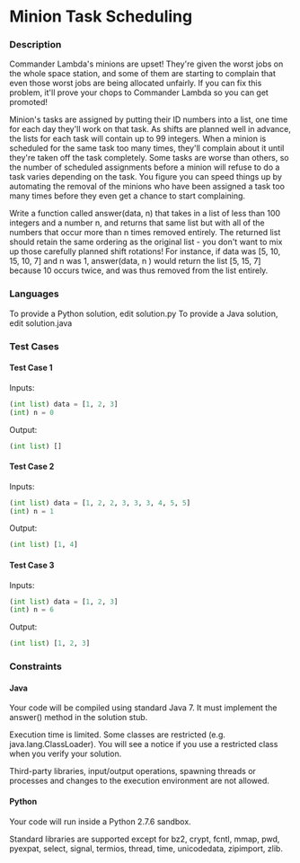 # Minion Task Scheduling

### Description
Commander Lambda's minions are upset! They're given the worst jobs on the whole space station, and some of them are starting to complain that even those worst jobs are being allocated unfairly. If you can fix this problem, it'll prove your chops to Commander Lambda so you can get promoted!

Minion's tasks are assigned by putting their ID numbers into a list, one time for each day they'll work on that task. As shifts are planned well in advance, the lists for each task will contain up to 99 integers. When a minion is scheduled for the same task too many times, they'll complain about it until they're taken off the task completely. Some tasks are worse than others, so the number of scheduled assignments before a minion will refuse to do a task varies depending on the task. You figure you can speed things up by automating the removal of the minions who have been assigned a task too many times before they even get a chance to start complaining.

Write a function called answer(data, n) that takes in a list of less than 100 integers and a number n, and returns that same list but with all of the numbers that occur more than n times removed entirely. The returned list should retain the same ordering as the original list - you don't want to mix up those carefully planned shift rotations! For instance, if data was [5, 10, 15, 10, 7] and n was 1, answer(data, n ) would return the list [5, 15, 7] because 10 occurs twice, and was thus removed from the list entirely.

### Languages
To provide a Python solution, edit solution.py To provide a Java solution, edit solution.java

### Test Cases
#### Test Case 1
Inputs:
```python
(int list) data = [1, 2, 3]
(int) n = 0
```
Output:
```python
(int list) []
```

#### Test Case 2
Inputs:
```python
(int list) data = [1, 2, 2, 3, 3, 3, 4, 5, 5]
(int) n = 1
```
Output:
```python
(int list) [1, 4]
```
#### Test Case 3
Inputs:
```python
(int list) data = [1, 2, 3]
(int) n = 6
```
Output:
```python
(int list) [1, 2, 3]
```

### Constraints
#### Java
Your code will be compiled using standard Java 7. It must implement the answer() method in the solution stub.

Execution time is limited. Some classes are restricted (e.g. java.lang.ClassLoader). You will see a notice if you use a restricted class when you verify your solution.

Third-party libraries, input/output operations, spawning threads or processes and changes to the execution environment are not allowed.

#### Python
Your code will run inside a Python 2.7.6 sandbox.

Standard libraries are supported except for bz2, crypt, fcntl, mmap, pwd, pyexpat, select, signal, termios, thread, time, unicodedata, zipimport, zlib.
